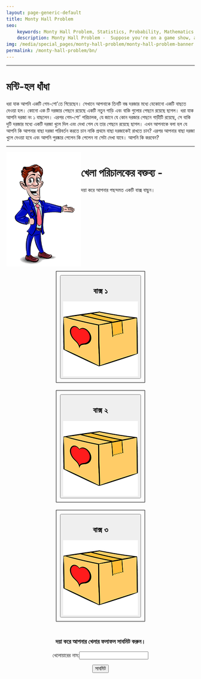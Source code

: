 ```yaml
---
layout: page-generic-default
title: Monty Hall Problem
seo: 
    keywords: Monty Hall Problem, Statistics, Probability, Mathematics
    description: Monty Hall Problem -  Suppose you're on a game show, and you're given the choice of three doors -- Behind one door is a car; behind the others, goats. You pick a door, say No. 1, and the host, who knows what's behind the doors, opens another door, say No. 3, which has a goat. He then says to you, "Do you want to pick door No. 2?" Is it to your advantage to switch your choice?
img: /media/special_pages/monty-hall-problem/monty-hall-problem-banner.jpg
permalink: /monty-hall-problem/bn/
---
```

<hr>
<h1>মন্টি-হল ধাঁধা</h1>
<p>ধরা যাক আপনি একটি গেম-শো'তে গিয়েছেন। সেখানে আপনাকে তিনটি বন্ধ দরজার মধ্যে যেকোনো একটি বাছতে দেওয়া হল। কোনো এক টি দরজার পেছনে রয়েছে একটি নতুন গাড়ি এবং বাকি গুলোর পেছনে রয়েছে ছাগল।    ধরা যাক আপনি দরজা নং ১ বাছলেন। এরপর গেম-শো' পরিচালক, যে জানে যে কোন দরজার পেছনে গাড়ীটি রয়েছে, সে বাকি দুটি দরজার মধ্যে একটি দরজা খুলে দিল এবং দেখা গেল যে তার পেছনে রয়েছে ছাগল।    এখন আপনাকে বলা হল যে আপনি কি আপনার বাছা দরজা পরিবর্তন করতে চান নাকি প্রথমে বাছা দরজাকেই রাখতে চান?    এরপর আপনার বাছা দরজা খুলে দেওয়া হবে এবং আপনি পুরষ্কার পেলেন কি পেলেন না সেটা দেখা যাবে।       আপনি কি করবেন?</p>
<hr>

<div class="host">
    <div class="host-img-container"><img src="/media/special_pages/monty-hall-problem/host.png" alt="" width="100%" ></div>
    <div class="message-container">
        <h1>খেলা পরিচালকের বক্তব্য - </h1>
        <p id="host-message">দয়া করে আপনার পছন্দমত একটি বাক্স বাছুন।</p>
    </div>
</div>

<div class="doors-group">
    <div class="door-wrapper">
        <button id="door1">
            <h2>বাক্স ১</h2>
            <div class="doorimg-container"><img src="/media/special_pages/monty-hall-problem/door-closed.png" alt=""  width="100%"></div>
        </button>
    </div>
    <div class="door-wrapper">
        <button id="door2">
            <h2>বাক্স ২</h2>
            <div class="doorimg-container"><img src="/media/special_pages/monty-hall-problem/door-closed.png" alt="" width="100%"></div>
        </button>
    </div>
    <div class="door-wrapper">
        <button id="door3">
            <h2>বাক্স ৩</h2>
            <div class="doorimg-container"><img src="/media/special_pages/monty-hall-problem/door-closed.png" alt="" width="100%"></div>
        </button>
    </div>
</div>

<form action="" method="" style="padding: 10px; text-align: center;">
    <h3>দয়া করে আপনার খেলার ফলাফল সাবমিট করুন।</h3>
    <p>খেলোয়ারের নাম:<input id="playerName" type="text" name="name"></p>
    <input type = "submit" name = "submit" value = "সাবমিট" />
    <h1 id="submitStat"></h1>
</form>

<div style="height: 100px;"></div>

<style>

    .host
    {
        display: flex;
        width: 100%;
    }
    .host-img-container
    {
        width: 200px    ;
    }

    .doors-group
    {
        display: flex;
        width: 100%;
        justify-content: center;
        flex-wrap: wrap;
    }

    .door-wrapper
    {
        margin: 10px;
        padding: 10px;
        border: solid black 1px;
    }
    .door-wrapper > button
    {cursor: pointer;}

    .doorimg-container
    {
        width: 200px;
    }

    .door-selected{
        background-color: #00DBDE;
        background-image: linear-gradient(60deg, #00DBDE 0%, #FC00FF 100%);
    }

    .door-empty
    {
        background: #ff0000;
        transform: scale(.8);
        transition: transform .5s;
    }

    .door-empty > button
    {
        cursor: no-drop;
    }
</style>

<script>
    var completeStat = false;
    var choice1 = null;
    var choice2 = null;
    var switched = null;
    var winStat = null;

    console.log("Monty Hall Problem");
    var prizeDoor = Math.floor(Math.random()*10)%3;

    var rand2 = -1; //initilizing rand2

    var stage1 = false;
    var stage2 = false;

    var door1 = document.getElementById("door1");
    var door2 = document.getElementById("door2");
    var door3 = document.getElementById("door3");
    var doors = document.getElementsByClassName("door-wrapper");

    var hostMsg = document.getElementById("host-message")

    door1.addEventListener("click", () =>{
        console.log("You have selected Box A");
        if(stage1 == false && stage2 == false) step1(0,prizeDoor);
        else if (stage1 == true && stage2 == false) step2(0);
        else console.log("Alteady completed.");
    });
    door2.addEventListener("click", () =>{
        console.log("You have selected Box B");
        if(stage1 == false && stage2 == false) step1(1,prizeDoor);
        else if (stage1 == true && stage2 == false) step2(1);
        else console.log("Alteady completed.");
    });
    door3.addEventListener("click", () =>{
        console.log("You have selected Box C");
        if(stage1 == false && stage2 == false) step1(2,prizeDoor);
        else if (stage1 == true && stage2 == false) step2(2);
        else console.log("Alteady completed.");
    });

    function step1(doorSelect, doorPrize) //Step 1 Function
    {
        stage1 = true;

        doors[doorSelect].classList.add("door-selected");
        
        if(doorSelect === doorPrize)
        {
            rand2 = (doorPrize+1)%3;
        }
        else
        {
            rand2 = 3-doorSelect-doorPrize;
        }

        doors[rand2].children[0].children[1].children[0].src = "/media/special_pages/monty-hall-problem/door-empty.png"
        
        hostMsg.innerText="আপনি বাক্স "+ (doorSelect+1) + " বেছেছেন।\nযেহেতু আমি দরজা " + (rand2+1) +"খুলে দিলাম, আপনি কি আপনার বাছা দরজা পরিবর্তন করবেন?"

        doors[rand2].classList.add("door-empty");

        choice1 = doorSelect;
    }

    function step2(doorSelect) //Step 2 Function
    {
        if (doorSelect == rand2)
        {
            stage2 = false;
            alert("Box "+(doorSelect+1)+" has already been revealed. You can't select that box");
            return 0;
        }
        else {
            stage2 = true;
            doors[doorSelect].classList.add("door-selected");
        }

        doors[0].children[0].children[1].children[0].src = "/media/special_pages/monty-hall-problem/door-empty.png"
        doors[1].children[0].children[1].children[0].src = "/media/special_pages/monty-hall-problem/door-empty.png"
        doors[2].children[0].children[1].children[0].src = "/media/special_pages/monty-hall-problem/door-empty.png"
        doors[prizeDoor].children[0].children[1].children[0].src = "/media/special_pages/monty-hall-problem/door-prize.png"

        if(doorSelect == prizeDoor)
        {
            hostMsg.innerText="You've Won!"
            winStat = 1;
        }
        else {
            hostMsg.innerText="You've Lost!"
            winStat = 0;
        }

        choice2 = doorSelect;

    }


    function rprtSend(event)
    {

        try{event.preventDefault();}
        finally{}   

        if (completeStat) 
        {
            alert("You've already submitted your game result. You can refresh this page and play again.");
            return 0;
        }
        else 


        if (choice1 == 0) choice1 = 'A';
        else if(choice1 == 1) choice1 ='B';
        else choice1 = "C";

        if (choice2 == 0) choice2 = 'A';
        else if(choice2 == 1) choice2 ='B';
        else choice2 = "C";

        if (prizeDoor == 0) prizeDoor = 'A';
        else if(prizeDoor == 1) prizeDoor ='B';
        else prizeDoor = "C";

        if (choice1 == choice2) switched = 0;
        else switched = 1;

        var playerName = document.getElementById("playerName").value;

        var rprt='name='+playerName+'&choice1='+choice1+'&choice2='+choice2+'&prizeDoor='+prizeDoor+'&switched='+switched+'&winStat='+winStat;

        // Send to server
        var scriptURL = "https://script.google.com/macros/s/AKfycbztSHZyG-Cey61xkFpWeIoAMxUH6SuvAyXR6380Pw/exec?"+rprt;

        console.log(scriptURL);
        
        fetch(scriptURL,{method:'get'})
        .then(Response => {
            //Response = Response.text();
            document.getElementById("submitStat").innerHTML="Successfully Submitted! Thanks for Playing<br><a href=\"https://docs.google.com/spreadsheets/d/1IIRbj1Ll6jUtJ_f71nAYpPpr74s9_Yv9KTYbTq2-hMo/edit?usp=sharing\" target=\"_blank\">View All Datasets & Analysis</a>\"";
            console.log(Response);
            completeStat = true;
        })
        .catch(Error => {
            document.getElementById("submitStat").innerHTML="Error!! Couldn't Submit your result.<br>Error Response: "+Error;
            console.log(Error);
            completeStat = true;
        });
    }

    document.forms[0].addEventListener('submit', rprtSend);

</script>
